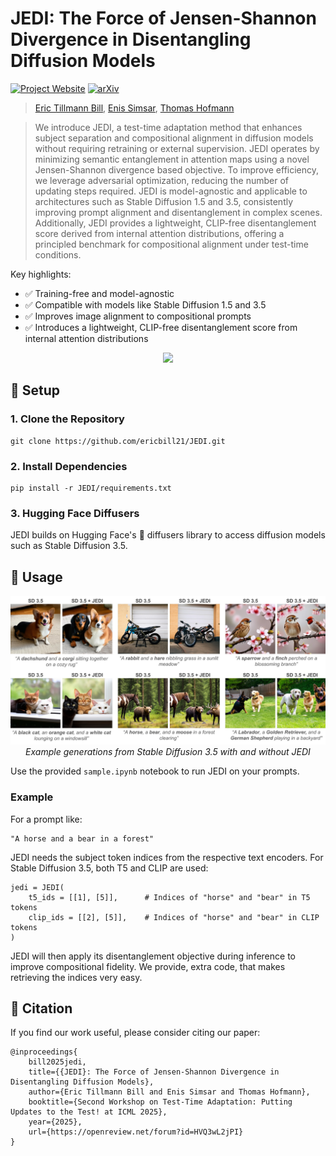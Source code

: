 # JEDI: The Force of Jensen-Shannon Divergence in Disentangling Diffusion Models

[![Project Website](https://img.shields.io/badge/Project-Website-green)](https://ericbill21.github.io/JEDI/) [![arXiv](https://img.shields.io/badge/arXiv-2505.19166-b31b1b.svg)](https://arxiv.org/abs/2505.19166)

><p align="center">

>[Eric Tillmann Bill](https://www.linkedin.com/in/ericbill21/), [Enis Simsar](https://enis.dev/), [Thomas Hofmann](https://da.inf.ethz.ch/people/ThomasHofmann)

></p>
>
> We introduce JEDI, a test-time adaptation method that enhances subject separation and compositional alignment in diffusion models without requiring retraining or external supervision. JEDI operates by minimizing semantic entanglement in attention maps using a novel Jensen-Shannon divergence based objective. To improve efficiency, we leverage adversarial optimization, reducing the number of updating steps required. JEDI is model-agnostic and applicable to architectures such as Stable Diffusion 1.5 and 3.5, consistently improving prompt alignment and disentanglement in complex scenes. Additionally, JEDI provides a lightweight, CLIP-free disentanglement score derived from internal attention distributions, offering a principled benchmark for compositional alignment under test-time conditions.

Key highlights:
- ✅ Training-free and model-agnostic
- ✅ Compatible with models like Stable Diffusion 1.5 and 3.5
- ✅ Improves image alignment to compositional prompts
- ✅ Introduces a lightweight, CLIP-free disentanglement score from internal attention distributions



<p align="center">
    <img src="https://ericbill21.github.io/JEDI/static/images/teaser.png" width="800px"/>  
    <br>
    <!-- Our training-free method combines a contrastive objective with test-time optimization, significantly improving how models such as Imagen and Stable Diffusion generate images with text prompts consisting of multiple concepts or subjects such as "a bear and a horse"  -->
</p>


## 🚀 Setup

### 1. Clone the Repository
```
git clone https://github.com/ericbill21/JEDI.git
```

### 2. Install Dependencies
```
pip install -r JEDI/requirements.txt
```

### 3. Hugging Face Diffusers
JEDI builds on Hugging Face's 🤗 diffusers library to access diffusion models such as Stable Diffusion 3.5.


## 🔧 Usage

<p align="center"> <img src="Visuals/example.jpeg" width="800px" alt="Stable Diffusion 3.5 comparison with and without JEDI"/> <br> <i>Example generations from Stable Diffusion 3.5 with and without JEDI</i> </p>

Use the provided `sample.ipynb` notebook to run JEDI on your prompts.

### Example
For a prompt like:
```
"A horse and a bear in a forest"
```

JEDI needs the subject token indices from the respective text encoders. For Stable Diffusion 3.5, both T5 and CLIP are used:
```
jedi = JEDI(
    t5_ids = [[1], [5]],      # Indices of "horse" and "bear" in T5 tokens
    clip_ids = [[2], [5]],    # Indices of "horse" and "bear" in CLIP tokens
)
```
JEDI will then apply its disentanglement objective during inference to improve compositional fidelity. We provide, extra code, that makes retrieving the indices very easy.

## 📄 Citation

If you find our work useful, please consider citing our paper:

```
@inproceedings{
    bill2025jedi,
    title={{JEDI}: The Force of Jensen-Shannon Divergence in Disentangling Diffusion Models},
    author={Eric Tillmann Bill and Enis Simsar and Thomas Hofmann},
    booktitle={Second Workshop on Test-Time Adaptation: Putting Updates to the Test! at ICML 2025},
    year={2025},
    url={https://openreview.net/forum?id=HVQ3wL2jPI}
}
```
